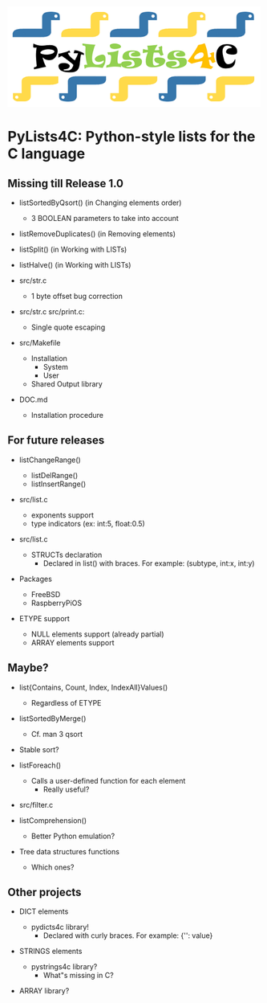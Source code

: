 ![alt text](https://github.com/HubTou/PyLists4C/blob/main/logo/pylists4c-logo.png "PyLists4C: Python-style lists for the C language")
# PyLists4C: Python-style lists for the C language

## Missing till Release 1.0
* listSortedByQsort() (in Changing elements order)
  * 3 BOOLEAN parameters to take into account

* listRemoveDuplicates() (in Removing elements)

* listSplit() (in Working with LISTs)

* listHalve() (in Working with LISTs)

* src/str.c
  * 1 byte offset bug correction

* src/str.c src/print.c:
  * Single quote escaping

* src/Makefile
  * Installation
    * System
    * User
  * Shared Output library

* DOC.md
  * Installation procedure

## For future releases
* listChangeRange()
  * listDelRange()
  * listInsertRange()

* src/list.c
  * exponents support
  * type indicators (ex: int:5, float:0.5)

* src/list.c
  * STRUCTs declaration
    * Declared in list() with braces. For example: (subtype, int:x, int:y)

* Packages
  * FreeBSD
  * RaspberryPiOS

* ETYPE support
  * NULL elements support (already partial)
  * ARRAY elements support

## Maybe?
* list{Contains, Count, Index, IndexAll}Values()
  * Regardless of ETYPE

* listSortedByMerge()
  * Cf. man 3 qsort

* Stable sort?

* listForeach()
  * Calls a user-defined function for each element
    * Really useful?

*  src/filter.c
  * listComprehension()
    * Better Python emulation?

* Tree data structures functions
  * Which ones?

## Other projects
* DICT elements
  * pydicts4c library!
    * Declared with curly braces. For example: {'': value}

* STRINGS elements
  * pystrings4c library?
    * What"s missing in C?

* ARRAY library?
